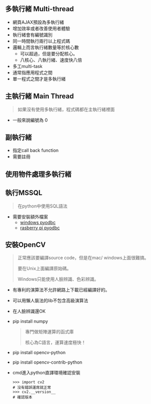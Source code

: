 ## 多執行緒 Multi-thread

- 網頁AJAX預設為多執行緒
- 增加效率或者改善使用者體驗
- 執行緒會有編號識別
- 同一時間執行兩行以上程式碼
- 邏輯上而言執行緒數量等於核心數
  - 可以超過，但是要分配核心。
  - 八核心、八執行緒、速度快八倍
-  多工multi-task
  - 通常指應用程式之間
  - 單一程式之間才是多執行緒

## 主執行緒 Main Thread

> 如果沒有使用多執行緒，程式碼都在主執行緒裡面

- 一般來說編號為 0

## 副執行緒

- 指定call back function
- 需要註冊



## 使用物件處理多執行緒



## 執行MSSQL

> 在python中使用SQL語法

- 需要安裝額外檔案
  - [windows pyodbc](http://mkleehammer.github.io/pyodbc/)
  - [rasberry pi pyodbc]( http://mkleehammer.github.io/pyodbc/)

## 安裝OpenCV

> 正常應該要編譯source code，但是在mac/ windows上面很難搞。
>
> 要在Unix上面編譯原始碼。
>
> Windows只能使用人臉辨識、色彩辨識。

- 有專利的演算法不允許網路上下載已經編譯好的。

- 可以用懶人裝法的lib不包含高級演算法

- 在人臉辨識還OK

- pip install numpy

  > 專門做矩陣運算的函式庫
  >
  > 核心為C語言，運算速度極快！

- pip install opencv-python

- pip install opencv-contrib-python

- cmd進入python直譯環境確認安裝

  ```
  >>> import cv2
  # 沒有錯誤運席就正常
  >>> cv2.__version__
  # 確認版本
  ```